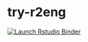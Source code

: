 
# try-r2eng

<!-- badges: start -->
[![Launch Rstudio Binder](http://mybinder.org/badge_logo.svg)](https://mybinder.org/v2/gh/matt-dray/try-r2eng/master?urlpath=rstudio)
<!-- badges: end -->
